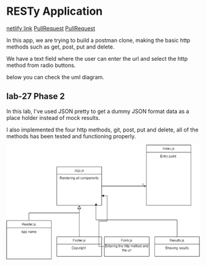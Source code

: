 # RESTy Application

[netlify link](https://adorable-palmier-da0f7d.netlify.app/)
[PullRequest](https://github.com/JalalHasan-22/resty/pull/2)
[PullRequest](https://github.com/JalalHasan-22/resty/pull/1)

In this app, we are trying to build a postman clone, making the basic http methods such as get, post, put and delete.

We have a text field where the user can enter the url and select the http method from radio buttons.

below you can check the uml diagram.

## lab-27 Phase 2

In this lab, I've used JSON pretty to get a dummy JSON format data as a place holder instead of mock results.

I also implemented the four http methods, git, post, put and delete, all of the methods has been tested and functioning properly.

![UML](assets/lab26.drawio.png)
